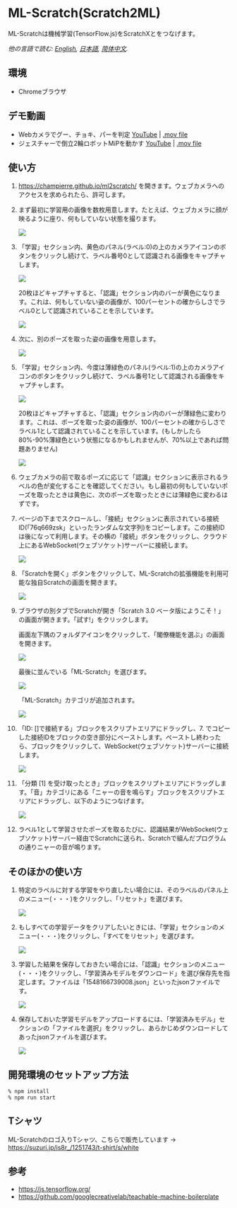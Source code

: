# ML-Scratch(Scratch2ML)

ML-Scratchは機械学習(TensorFlow.js)をScratchXとをつなげます。

*他の言語で読む: [English](README.md), [日本語](README.ja.md), [简体中文](README.zh-cn.md).*

## 環境

- Chromeブラウザ

## デモ動画

- Webカメラでグー、チョキ、パーを判定 [YouTube](https://www.youtube.com/watch?v=DkH1hwc-Gb4) | [.mov file](https://s3.amazonaws.com/champierre/movies/rsp_demo.mov)
- ジェスチャーで倒立2輪ロボットMiPを動かす [YouTube](https://www.youtube.com/watch?v=GKXimEB5WQg) | [.mov file](https://s3.amazonaws.com/champierre/movies/mip_demo.mov)

## 使い方

1. https://champierre.github.io/ml2scratch/ を開きます。ウェブカメラへのアクセスを求められたら、許可します。

2. まず最初に学習用の画像を数枚用意します。たとえば、ウェブカメラに顔が映るように座り、何もしていない状態を撮ります。

    <img src="images/en/neutral.png" />

3. 「学習」セクション内、黄色のパネル(ラベル:0)の上のカメラアイコンのボタンをクリックし続けて、ラベル番号0として認識される画像をキャプチャします。

    <img src="images/ja/before_training_0.png" />

    20枚ほどキャプチャすると、「認識」セクション内のバーが黄色になります。これは、何もしていない姿の画像が、100パーセントの確からしさでラベル0として認識されていることを示しています。

    <img src="images/ja/after_training_0.png" />

4. 次に、別のポーズを取った姿の画像を用意します。

    <img src="images/en/gesture.png" />

5. 「学習」セクション内、今度は薄緑色のパネル(ラベル:1)の上のカメラアイコンのボタンをクリックし続けて、ラベル番号1として認識される画像をキャプチャします。

    <img src="images/ja/before_training_1.png" />

    20枚ほどキャプチャすると、「認識」セクション内のバーが薄緑色に変わります。これは、ポーズを取った姿の画像が、100パーセントの確からしさでラベル1として認識されていることを示しています。(もしかしたら80%-90%薄緑色という状態になるかもしれませんが、70%以上であれば問題ありません)

    <img src="images/ja/after_training_1.png" />

6. ウェブカメラの前で取るポーズに応じて「認識」セクションに表示されるラベルの色が変化することを確認してください。もし最初の何もしていないポーズを取ったときは黄色に、次のポーズを取ったときには薄緑色に変わるはずです。

7. ページの下までスクロールし、「接続」セクションに表示されている接続ID(「76q669zsk」といったランダムな文字列)をコピーします。この接続IDは後になって利用します。その横の「接続」ボタンをクリックし、クラウド上にあるWebSocket(ウェブソケット)サーバーに接続します。

    <img src="images/ja/connect.png" />

8. 「Scratchを開く」ボタンをクリックして、ML-Scratchの拡張機能を利用可能な独自Scratchの画面を開きます。

    <img src="images/ja/scratch.png" />

9. ブラウザの別タブでScratchが開き「Scratch 3.0 ベータ版にようこそ！」の画面が開きます。「試す!」をクリックします。

    画面左下隅のフォルダアイコンをクリックして、「閣僚機能を選ぶ」の画面を開きます。

    <img src="images/ja/add_extension.png" />

    最後に並んでいる「ML-Scratch」を選びます。

    <img src="images/ja/ml2scratch_extension.png" />

    「ML-Scratch」カテゴリが追加されます。

    <img src="images/ja/ml2scratch_extension_added.png" />

10. 「ID: []で接続する」ブロックをスクリプトエリアにドラッグし、7. でコピーした接続IDをブロックの空き部分にペーストします。ペーストし終わったら、ブロックをクリックして、WebSocket(ウェブソケット)サーバーに接続します。

    <img src="images/ja/scratch3_connect_block.png" />

11. 「分類 [1] を受け取ったとき」ブロックをスクリプトエリアにドラッグします。「音」カテゴリにある「ニャーの音を鳴らす」ブロックをスクリプトエリアにドラッグし、以下のようにつなげます。

    <img src="images/ja/scratch3_play_sound.png" />

12. ラベル1として学習させたポーズを取るたびに、認識結果がWebSocket(ウェブソケット)サーバー経由でScratchに送られ、Scratchで組んだプログラムの通りニャーの音が鳴ります。

## そのほかの使い方

1. 特定のラベルに対する学習をやり直したい場合には、そのラベルのパネル上のメニュー(・・・)をクリックし、「リセット」を選びます。

    <img src="images/ja/reset.png" />

2. もしすべての学習データをクリアしたいときには、「学習」セクションのメニュー(・・・)をクリックし、「すべてをリセット」を選びます。

    <img src="images/ja/reset_all.png" />

3. 学習した結果を保存しておきたい場合には、「認識」セクションのメニュー(・・・)をクリックし、「学習済みモデルをダウンロード」を選び保存先を指定します。ファイルは「1548166739008.json」といったjsonファイルです。

    <img src="images/ja/download.png" />

4. 保存しておいた学習モデルをアップロードするには、「学習済みモデル」セクションの「ファイルを選択」をクリックし、あらかじめダウンロードしてあったjsonファイルを選びます。

    <img src="images/ja/upload.png" />


## 開発環境のセットアップ方法

```
% npm install
% npm run start
```

## Tシャツ

ML-Scratchのロゴ入りTシャツ、こちらで販売しています ->
https://suzuri.jp/is8r_/1251743/t-shirt/s/white

## 参考

- https://js.tensorflow.org/
- https://github.com/googlecreativelab/teachable-machine-boilerplate
